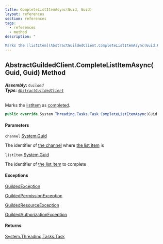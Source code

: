 ```yaml
---
title: CompleteListItemAsync(Guid, Guid)
layout: references
section: references
tags:
  - references
  - method
description: "

Marks the [listItem](AbstractGuildedClient.CompleteListItemAsync(Guid,Guid).md#Guilded.AbstractGuildedClient.CompleteListItemAsync(Guid,Guid).listItem 'Guilded.AbstractGuildedClient.CompleteListItemAsync(Guid, Guid).listItem') as [completed](https://docs.microsoft.com/en-us/dotnet/api/Guilded.Base.Content.ListItemBase-1.IsCompleted 'Guilded.Base.Content.ListItemBase`1.IsCompleted')."
---
```


## AbstractGuildedClient.CompleteListItemAsync(Guid, Guid) Method
###### **Assembly:** `Guilded`<br/>**Type:** [`AbstractGuildedClient`](AbstractGuildedClient.md 'Guilded.AbstractGuildedClient')

Marks the [listItem](AbstractGuildedClient.CompleteListItemAsync(Guid,Guid).md#Guilded.AbstractGuildedClient.CompleteListItemAsync(Guid,Guid).listItem 'Guilded.AbstractGuildedClient.CompleteListItemAsync(Guid, Guid).listItem') as [completed](https://docs.microsoft.com/en-us/dotnet/api/Guilded.Base.Content.ListItemBase-1.IsCompleted 'Guilded.Base.Content.ListItemBase`1.IsCompleted').

```csharp
public override System.Threading.Tasks.Task CompleteListItemAsync(Guid channel, Guid listItem);
```
#### Parameters

<a name='Guilded.AbstractGuildedClient.CompleteListItemAsync(Guid,Guid).channel'></a>

`channel` [System.Guid](https://docs.microsoft.com/en-us/dotnet/api/System.Guid 'System.Guid')

The identifier of [the channel](https://docs.microsoft.com/en-us/dotnet/api/Guilded.Base.Servers.ServerChannel 'Guilded.Base.Servers.ServerChannel') where [the list item](https://docs.microsoft.com/en-us/dotnet/api/Guilded.Base.Content.ListItem 'Guilded.Base.Content.ListItem') is

<a name='Guilded.AbstractGuildedClient.CompleteListItemAsync(Guid,Guid).listItem'></a>

`listItem` [System.Guid](https://docs.microsoft.com/en-us/dotnet/api/System.Guid 'System.Guid')

The identifier of [the list item](https://docs.microsoft.com/en-us/dotnet/api/Guilded.Base.Content.ListItem 'Guilded.Base.Content.ListItem') to complete

#### Exceptions

[GuildedException](GuildedException.md 'Guilded.Base.GuildedException')

[GuildedPermissionException](GuildedPermissionException.md 'Guilded.Base.GuildedPermissionException')

[GuildedResourceException](GuildedResourceException.md 'Guilded.Base.GuildedResourceException')

[GuildedAuthorizationException](GuildedAuthorizationException.md 'Guilded.Base.GuildedAuthorizationException')

#### Returns
[System.Threading.Tasks.Task](https://docs.microsoft.com/en-us/dotnet/api/System.Threading.Tasks.Task 'System.Threading.Tasks.Task')